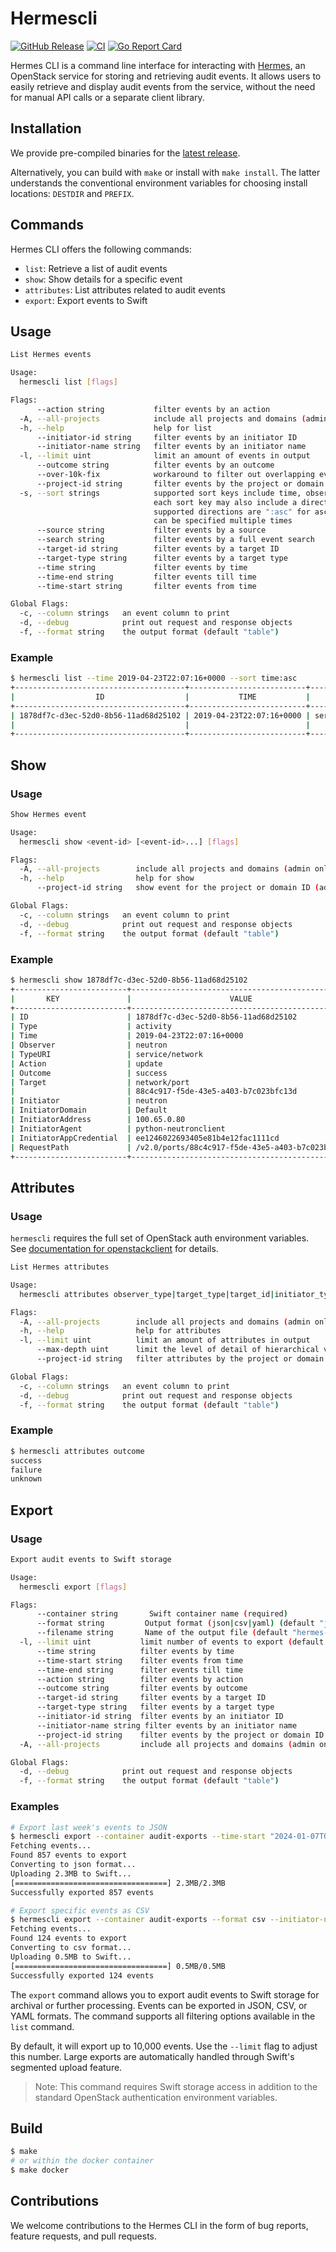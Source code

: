 <!--
SPDX-FileCopyrightText: 2025 SAP SE or an SAP affiliate company

SPDX-License-Identifier: Apache-2.0
-->

# Hermescli

[![GitHub Release](https://img.shields.io/github/v/release/sapcc/hermescli)](https://github.com/sapcc/hermescli/releases/latest)
[![CI](https://github.com/sapcc/hermescli/actions/workflows/ci.yaml/badge.svg)](https://github.com/sapcc/hermescli/actions/workflows/ci.yaml)
[![Go Report Card](https://goreportcard.com/badge/github.com/sapcc/hermescli)](https://goreportcard.com/report/github.com/sapcc/hermescli)

Hermes CLI is a command line interface for interacting with [Hermes](https://github.com/sapcc/hermes), an OpenStack service for storing and retrieving audit events. It allows users to easily retrieve and display audit events from the service, without the need for manual API calls or a separate client library.

## Installation

We provide pre-compiled binaries for the [latest release](https://github.com/sapcc/hermescli/releases/latest).

Alternatively, you can build with `make` or install with `make install`. The latter
understands the conventional environment variables for choosing install locations:
`DESTDIR` and `PREFIX`.

## Commands

Hermes CLI offers the following commands:

- `list`: Retrieve a list of audit events
- `show`: Show details for a specific event
- `attributes`: List attributes related to audit events
- `export`: Export events to Swift

## Usage

```sh
List Hermes events

Usage:
  hermescli list [flags]

Flags:
      --action string           filter events by an action
  -A, --all-projects            include all projects and domains (admin only) (alias for --project-id '*')
  -h, --help                    help for list
      --initiator-id string     filter events by an initiator ID
      --initiator-name string   filter events by an initiator name
  -l, --limit uint              limit an amount of events in output
      --outcome string          filter events by an outcome
      --over-10k-fix            workaround to filter out overlapping events for > 10k total events (default true)
      --project-id string       filter events by the project or domain ID (admin only)
  -s, --sort strings            supported sort keys include time, observer_type, target_type, target_id, initiator_type, initiator_id, outcome and action
                                each sort key may also include a direction suffix
                                supported directions are ":asc" for ascending and ":desc" for descending
                                can be specified multiple times
      --source string           filter events by a source
      --search string           filter events by a full event search
      --target-id string        filter events by a target ID
      --target-type string      filter events by a target type
      --time string             filter events by time
      --time-end string         filter events till time
      --time-start string       filter events from time

Global Flags:
  -c, --column strings   an event column to print
  -d, --debug            print out request and response objects
  -f, --format string    the output format (default "table")
```

### Example

```sh
$ hermescli list --time 2019-04-23T22:07:16+0000 --sort time:asc
+--------------------------------------+--------------------------+-----------------+--------+---------+--------------------------------------+-----------+
|                  ID                  |           TIME           |     SOURCE      | ACTION | OUTCOME |                TARGET                | INITIATOR |
+--------------------------------------+--------------------------+-----------------+--------+---------+--------------------------------------+-----------+
| 1878df7c-d3ec-52d0-8b56-11ad68d25102 | 2019-04-23T22:07:16+0000 | service/network | update | success | network/port                         | neutron   |
|                                      |                          |                 |        |         | 88c4c917-f5de-43e5-a403-b7c023bfc13d |           |
+--------------------------------------+--------------------------+-----------------+--------+---------+--------------------------------------+-----------+
```

## Show

### Usage

```sh
Show Hermes event

Usage:
  hermescli show <event-id> [<event-id>...] [flags]

Flags:
  -A, --all-projects        include all projects and domains (admin only) (alias for --project-id '*')
  -h, --help                help for show
      --project-id string   show event for the project or domain ID (admin only)

Global Flags:
  -c, --column strings   an event column to print
  -d, --debug            print out request and response objects
  -f, --format string    the output format (default "table")
```

### Example

```sh
$ hermescli show 1878df7c-d3ec-52d0-8b56-11ad68d25102
+-------------------------+--------------------------------------------------+
|       KEY               |                      VALUE                       |
+-------------------------+--------------------------------------------------+
| ID                      | 1878df7c-d3ec-52d0-8b56-11ad68d25102             |
| Type                    | activity                                         |
| Time                    | 2019-04-23T22:07:16+0000                         |
| Observer                | neutron                                          |
| TypeURI                 | service/network                                  |
| Action                  | update                                           |
| Outcome                 | success                                          |
| Target                  | network/port                                     |
|                         | 88c4c917-f5de-43e5-a403-b7c023bfc13d             |
| Initiator               | neutron                                          |
| InitiatorDomain         | Default                                          |
| InitiatorAddress        | 100.65.0.80                                      |
| InitiatorAgent          | python-neutronclient                             |
| InitiatorAppCredential  | ee1246022693405e81b4e12fac1111cd                 |
| RequestPath             | /v2.0/ports/88c4c917-f5de-43e5-a403-b7c023bfc13d |
+-------------------------+--------------------------------------------------+
```

## Attributes

### Usage

`hermescli` requires the full set of OpenStack auth environment
variables. See [documentation for openstackclient](https://docs.openstack.org/python-openstackclient/latest/cli/man/openstack.html) for details.

```sh
List Hermes attributes

Usage:
  hermescli attributes observer_type|target_type|target_id|initiator_type|initiator_id|initiator_name|action|outcome [flags]

Flags:
  -A, --all-projects        include all projects and domains (admin only) (alias for --project-id '*')
  -h, --help                help for attributes
  -l, --limit uint          limit an amount of attributes in output
      --max-depth uint      limit the level of detail of hierarchical values
      --project-id string   filter attributes by the project or domain ID (admin only)

Global Flags:
  -c, --column strings   an event column to print
  -d, --debug            print out request and response objects
  -f, --format string    the output format (default "table")
```

### Example

```sh
$ hermescli attributes outcome
success
failure
unknown
```

## Export

### Usage

```sh
Export audit events to Swift storage

Usage:
  hermescli export [flags]

Flags:
      --container string       Swift container name (required)
      --format string         Output format (json|csv|yaml) (default "json")
      --filename string       Name of the output file (default "hermes-export-{timestamp}")
  -l, --limit uint           limit number of events to export (default: 10000)
      --time string          filter events by time
      --time-start string    filter events from time
      --time-end string      filter events till time
      --action string        filter events by action
      --outcome string       filter events by outcome
      --target-id string     filter events by a target ID
      --target-type string   filter events by a target type
      --initiator-id string  filter events by an initiator ID
      --initiator-name string filter events by an initiator name
      --project-id string    filter events by the project or domain ID (admin only)
  -A, --all-projects         include all projects and domains (admin only)

Global Flags:
  -d, --debug            print out request and response objects
  -f, --format string    the output format (default "table")
```

### Examples

```sh
# Export last week's events to JSON
$ hermescli export --container audit-exports --time-start "2024-01-07T00:00:00" --time-end "2024-01-14T23:59:59"
Fetching events...
Found 857 events to export
Converting to json format...
Uploading 2.3MB to Swift...
[==================================] 2.3MB/2.3MB
Successfully exported 857 events

# Export specific events as CSV
$ hermescli export --container audit-exports --format csv --initiator-name admin --action update
Fetching events...
Found 124 events to export
Converting to csv format...
Uploading 0.5MB to Swift...
[==================================] 0.5MB/0.5MB
Successfully exported 124 events
```

The `export` command allows you to export audit events to Swift storage for archival or further processing. Events can be exported in JSON, CSV, or YAML formats. The command supports all filtering options available in the `list` command.

By default, it will export up to 10,000 events. Use the `--limit` flag to adjust this number. Large exports are automatically handled through Swift's segmented upload feature.

> Note: This command requires Swift storage access in addition to the standard OpenStack authentication environment variables.

## Build

```sh
$ make
# or within the docker container
$ make docker
```

## Contributions

We welcome contributions to the Hermes CLI in the form of bug reports, feature requests, and pull requests.
